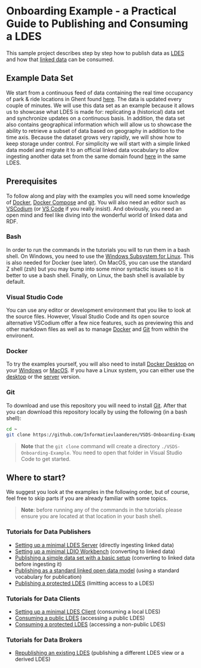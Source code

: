 # Onboarding Example - a Practical Guide to Publishing and Consuming a LDES
This sample project describes step by step how to publish data as [LDES](https://semiceu.github.io/LinkedDataEventStreams/) and how that [linked data](https://en.wikipedia.org/wiki/Linked_data) can be consumed.

## Example Data Set
We start from a continuous feed of data containing the real time occupancy of park & ride locations in Ghent found [here](https://data.stad.gent/explore/dataset/real-time-bezetting-pr-gent/information/). The data is updated every couple of minutes. We will use this data set as an example because it allows us to showcase what LDES is made for: replicating a (historical) data set and synchronize updates on a continuous basis. In addition, the data set also contains geographical information which will allow us to showcase the ability to retrieve a subset of data based on geography in addition to the time axis. Because the dataset grows very rapidly, we will show how to keep storage under control. For simplicity we will start with a simple linked data model and migrate it to an official linked data vocabulary to allow ingesting another data set from the same domain found [here](https://data.stad.gent/explore/dataset/bezetting-parkeergarages-real-time/information/?sort=-occupation) in the same LDES.

## Prerequisites
To follow along and play with the examples you will need some knowledge of [Docker](https://www.docker.com/), [Docker Compose](https://docs.docker.com/compose/) and [git](https://git-scm.com/). You will also need an editor such as [VSCodium](https://vscodium.com/) (or [VS Code](https://code.visualstudio.com/) if you really insist). And obviously, you need an open mind and feel like diving into the wonderful world of linked data and RDF.

### Bash
In order to run the commands in the tutorials you will to run them in a bash shell. On Windows, you need to use the [Windows Subsystem for Linux](https://learn.microsoft.com/en-us/windows/wsl/about). This is also needed for Docker (see later). On MacOS, you can use the standard Z shell (zsh) but you may bump into some minor syntactic issues so it is better to use a bash shell. Finally, on Linux, the bash shell is available by default.

### Visual Studio Code
You can use any editor or development environment that you like to look at the source files. However, Visual Studio Code and its open source alternative VSCodium offer a few nice features, such as previewing this and other markdown files as well as to manage [Docker](https://code.visualstudio.com/docs/containers/overview) and [Git](https://code.visualstudio.com/docs/sourcecontrol/overview) from within the environent.

### Docker
To try the examples yourself, you will also need to install [Docker Desktop](https://www.docker.com/products/docker-desktop/) on your [Windows](https://docs.docker.com/desktop/install/windows-install/) or [MacOS](https://docs.docker.com/desktop/install/mac-install/). If you have a Linux system, you can either use the [desktop](https://docs.docker.com/desktop/install/linux-install/) or the [server](https://docs.docker.com/engine/install/) version.

### Git
To download and use this repository you will need to install [Git](https://git-scm.com/downloads). After that you can download this repository locally by using the following (in a bash shell):
```bash
cd ~
git clone https://github.com/Informatievlaanderen/VSDS-Onboarding-Example.git
```
> **Note** that the `git clone` command will create a directory `./VSDS-Onboarding-Example`. You need to open that folder in Visual Studio Code to get started.

## Where to start?
We suggest you look at the examples in the following order, but of course, feel free to skip parts if you are already familiar with some topics.

> **Note**: before running any of the commands in the tutorials please ensure you are located at that location in your bash shell.

### Tutorials for Data Publishers
* [Setting up a minimal LDES Server](./minimal-server/README.md) (directly ingesting linked data)
* [Setting up a minimal LDIO Workbench](./minimal-workbench/README.md) (converting to linked data)
* [Publishing a simple data set with a basic setup](./basic-setup/README.md) (converting to linked data before ingesting it)
* [Publishing as a standard linked open data model](./advanced-conversion/README.md) (using a standard vocabulary for publication)
* [Publishing a protected LDES](./protected-setup/README.md) (limitting access to a LDES)

### Tutorials for Data Clients
* [Setting up a minimal LDES Client](./minimal-client/README.md) (consuming a local LDES)
* [Consuming a public LDES](./public-ldes/README.md) (accessing a public LDES)
* [Consuming a protected LDES](./protected-setup/README.md#access-the-ldes-server-through-the-reverse-proxy) (accessing a non-public LDES)

### Tutorials for Data Brokers
* [Republishing an existing LDES](./broker-setup/README.md) (publishing a different LDES view or a derived LDES)
